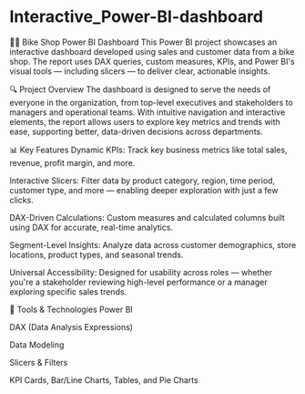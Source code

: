 # Interactive_Power-BI-dashboard

🚴‍♂️ Bike Shop Power BI Dashboard
This Power BI project showcases an interactive dashboard developed using sales and customer data from a bike shop. The report uses DAX queries, custom measures, KPIs, and Power BI's visual tools — including slicers — to deliver clear, actionable insights.

🔍 Project Overview
The dashboard is designed to serve the needs of everyone in the organization, from top-level executives and stakeholders to managers and operational teams. With intuitive navigation and interactive elements, the report allows users to explore key metrics and trends with ease, supporting better, data-driven decisions across departments.

📊 Key Features
Dynamic KPIs: Track key business metrics like total sales, revenue, profit margin, and more.

Interactive Slicers: Filter data by product category, region, time period, customer type, and more — enabling deeper exploration with just a few clicks.

DAX-Driven Calculations: Custom measures and calculated columns built using DAX for accurate, real-time analytics.

Segment-Level Insights: Analyze data across customer demographics, store locations, product types, and seasonal trends.

Universal Accessibility: Designed for usability across roles — whether you're a stakeholder reviewing high-level performance or a manager exploring specific sales trends.

🧰 Tools & Technologies
Power BI

DAX (Data Analysis Expressions)

Data Modeling

Slicers & Filters

KPI Cards, Bar/Line Charts, Tables, and Pie Charts
